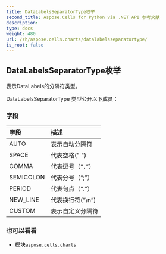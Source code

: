 ```yaml
---
title: DataLabelsSeparatorType枚举
second_title: Aspose.Cells for Python via .NET API 参考文献
description:
type: docs
weight: 480
url: /zh/aspose.cells.charts/datalabelsseparatortype/
is_root: false
---
```

## DataLabelsSeparatorType枚举
表示DataLabels的分隔符类型。



DataLabelsSeparatorType 类型公开以下成员：

### 字段
|字段|描述|
| :- | :- |
| AUTO |表示自动分隔符|
| SPACE |代表空格(" ")|
| COMMA |代表逗号（“，”）|
| SEMICOLON |代表分号（“;”）|
| PERIOD |代表句点（“.”）|
| NEW_LINE |代表换行符(“\n”)|
| CUSTOM |表示自定义分隔符|



### 也可以看看
* 模块[`aspose.cells.charts`](..)
